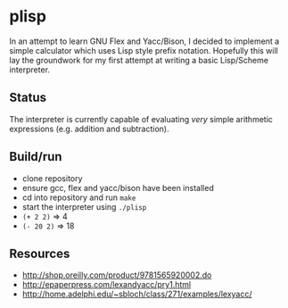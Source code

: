 # plisp

In an attempt to learn GNU Flex and Yacc/Bison, I decided to implement a simple
calculator which uses Lisp style prefix notation. Hopefully this will lay the
groundwork for my first attempt at writing a basic Lisp/Scheme interpreter.

## Status
The interpreter is currently capable of evaluating _very_ simple arithmetic
expressions (e.g. addition and subtraction).

## Build/run
- clone repository
- ensure gcc, flex and yacc/bison have been installed
- cd into repository and run `make`
- start the interpreter using `./plisp`
- `(+ 2 2)` => 4
- `(- 20 2)` => 18

## Resources
- http://shop.oreilly.com/product/9781565920002.do
- http://epaperpress.com/lexandyacc/pry1.html
- http://home.adelphi.edu/~sbloch/class/271/examples/lexyacc/
